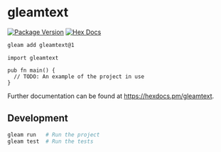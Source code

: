# gleamtext

[![Package Version](https://img.shields.io/hexpm/v/gleamtext)](https://hex.pm/packages/gleamtext)
[![Hex Docs](https://img.shields.io/badge/hex-docs-ffaff3)](https://hexdocs.pm/gleamtext/)

```sh
gleam add gleamtext@1
```
```gleam
import gleamtext

pub fn main() {
  // TODO: An example of the project in use
}
```

Further documentation can be found at <https://hexdocs.pm/gleamtext>.

## Development

```sh
gleam run   # Run the project
gleam test  # Run the tests
```
